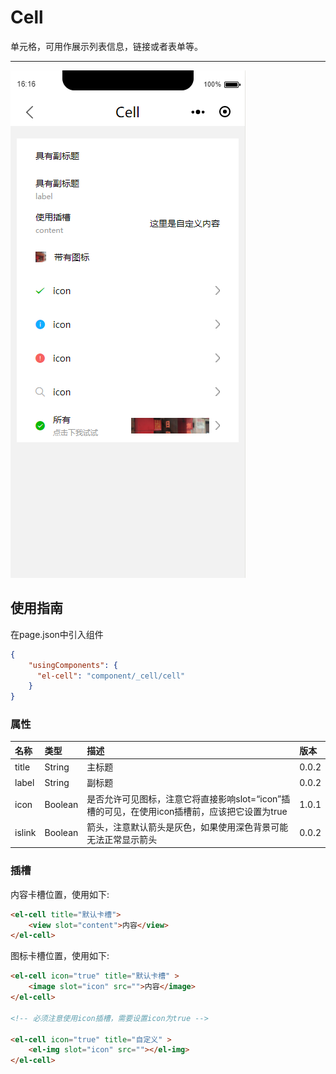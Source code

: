 # Cell

单元格，可用作展示列表信息，链接或者表单等。

---

![](/assets/cell01.png)

## 使用指南

在page.json中引入组件

```json
{
    "usingComponents": {
      "el-cell": "component/_cell/cell"
    }
}
```

### 属性

| 名称 | 类型 | 描述 | 版本 |
| :--- | :--- | :--- | :--- |
| title | String | 主标题 | 0.0.2 |
| label | String | 副标题 | 0.0.2 |
| icon | Boolean | 是否允许可见图标，注意它将直接影响slot=“icon”插槽的可见，在使用icon插槽前，应该把它设置为true | 1.0.1 |
| islink | Boolean | 箭头，注意默认箭头是灰色，如果使用深色背景可能无法正常显示箭头 | 0.0.2 |

### 插槽

内容卡槽位置，使用如下:

```html
<el-cell title="默认卡槽">
    <view slot="content">内容</view>
</el-cell>
```

图标卡槽位置，使用如下:

```html
<el-cell icon="true" title="默认卡槽" >
    <image slot="icon" src="">内容</image>
</el-cell>

<!-- 必须注意使用icon插槽，需要设置icon为true -->

<el-cell icon="true" title="自定义" >
    <el-img slot="icon" src=""></el-img>
</el-cell>
```




